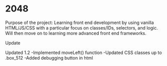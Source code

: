 # 2048

Purpose of the project:
Learning front end development by using vanilla HTML/JS/CSS with a particular focus on classes/IDs, selectors, and logic. Will then move on to learning more advanced front end frameworks.

Update 

Updated 1.2
-Implemented moveLeft() function
-Updated CSS classes up to .box_512
-Added debugging button in html
